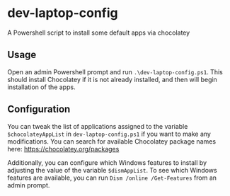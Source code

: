 # dev-laptop-config

A Powershell script to install some default apps via chocolatey

## Usage

Open an admin Powershell prompt and run `.\dev-laptop-config.ps1`. This should install Chocolatey if it is not already installed, and then will begin installation of the apps.

## Configuration

You can tweak the list of applications assigned to the variable `$chocolateyAppList` in  `dev-laptop-config.ps1` if you want to make any modifications. You can search for available Chocolatey package names here: https://chocolatey.org/packages

Additionally, you can configure which Windows features to install by adjusting the value of the variable `$dismAppList`. To see which Windows features are available, you can run `Dism /online /Get-Features` from an admin prompt.
